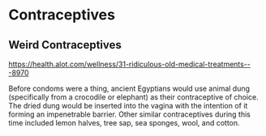 # Contraceptives

## Weird Contraceptives

<https://health.alot.com/wellness/31-ridiculous-old-medical-treatments---8970>

Before condoms were a thing, ancient Egyptians would use animal dung (specifically from a crocodile or elephant) as their contraceptive of choice. The dried dung would be inserted into the vagina with the intention of it forming an impenetrable barrier. Other similar contraceptives during this time included lemon halves, tree sap, sea sponges, wool, and cotton.
